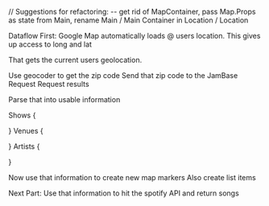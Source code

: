 // Suggestions for refactoring:
-- get rid of MapContainer, pass Map.Props as state from Main, rename Main / Main Container in Location / Location


Dataflow
First:   Google Map automatically loads @ users location.
         This gives up access to long and lat


That gets the current users geolocation.

Use geocoder to get the zip code 
Send that zip code to the JamBase Request
Request results

Parse that into usable information

Shows {

}
Venues {

}
Artists {

}

Now use that information to create new map markers
Also create list items

Next Part:
Use that information to hit the spotify API and return songs

